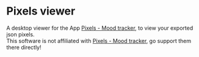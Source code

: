 # Pixels viewer
A desktop viewer for the App [Pixels - Mood tracker](https://play.google.com/store/apps/details?id=ar.teovogel.yip&hl=de&gl=US), to view your exported json pixels.  
This software is not affiliated with [Pixels - Mood tracker](https://play.google.com/store/apps/details?id=ar.teovogel.yip&hl=de&gl=US), go support them there directly!
